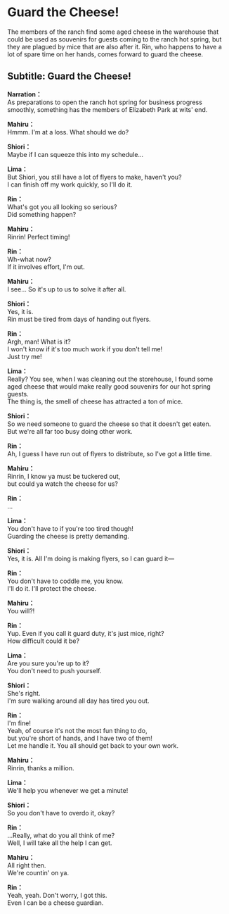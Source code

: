 # Guard the Cheese!
The members of the ranch find some aged cheese in the warehouse that could be used as souvenirs for guests coming to the ranch hot spring, but they are plagued by mice that are also after it. Rin, who happens to have a lot of spare time on her hands, comes forward to guard the cheese.
  
## Subtitle: Guard the Cheese!
  
**Narration：**  
As preparations to open the ranch hot spring for business progress  
smoothly, something has the members of Elizabeth Park at wits' end.  
  
**Mahiru：**  
Hmmm. I'm at a loss. What should we do?  
  
**Shiori：**  
Maybe if I can squeeze this into my schedule...  
  
**Lima：**  
But Shiori, you still have a lot of flyers to make, haven't you?  
I can finish off my work quickly, so I'll do it.  
  
**Rin：**  
What's got you all looking so serious?  
Did something happen?  
  
**Mahiru：**  
Rinrin! Perfect timing!  
  
**Rin：**  
Wh-what now?  
If it involves effort, I'm out.  
  
**Mahiru：**  
I see... So it's up to us to solve it after all.  
  
**Shiori：**  
Yes, it is.  
Rin must be tired from days of handing out flyers.  
  
**Rin：**  
Argh, man! What is it?  
I won't know if it's too much work if you don't tell me!  
Just try me!  
  
**Lima：**  
Really? You see, when I was cleaning out the storehouse, I found some  
aged cheese that would make really good souvenirs for our hot spring  
guests.  
The thing is, the smell of cheese has attracted a ton of mice.  
  
**Shiori：**  
So we need someone to guard the cheese so that it doesn't get eaten.  
But we're all far too busy doing other work.  
  
**Rin：**  
Ah, I guess I have run out of flyers to distribute, so I've got a little time.  
  
**Mahiru：**  
Rinrin, I know ya must be tuckered out,  
but could ya watch the cheese for us?  
  
**Rin：**  
...  
  
**Lima：**  
You don't have to if you're too tired though!  
Guarding the cheese is pretty demanding.  
  
**Shiori：**  
Yes, it is. All I'm doing is making flyers, so I can guard it—  
  
**Rin：**  
You don't have to coddle me, you know.  
I'll do it. I'll protect the cheese.  
  
**Mahiru：**  
You will?!  
  
**Rin：**  
Yup. Even if you call it guard duty, it's just mice, right?  
How difficult could it be?  
  
**Lima：**  
Are you sure you're up to it?  
You don't need to push yourself.  
  
**Shiori：**  
She's right.  
I'm sure walking around all day has tired you out.  
  
**Rin：**  
I'm fine!  
Yeah, of course it's not the most fun thing to do,  
but you're short of hands, and I have two of them!  
Let me handle it. You all should get back to your own work.  
  
**Mahiru：**  
Rinrin, thanks a million.  
  
**Lima：**  
We'll help you whenever we get a minute!  
  
**Shiori：**  
So you don't have to overdo it, okay?  
  
**Rin：**  
...Really, what do you all think of me?  
Well, I will take all the help I can get.  
  
**Mahiru：**  
All right then.  
We're countin' on ya.  
  
**Rin：**  
Yeah, yeah. Don't worry, I got this.  
Even I can be a cheese guardian.  
